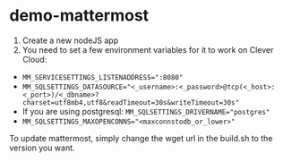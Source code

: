 # demo-mattermost
1. Create a new nodeJS app
2. You need to set a few environment variables for it to work on Clever Cloud:
 - `MM_SERVICESETTINGS_LISTENADDRESS=":8080"`
 - `MM_SQLSETTINGS_DATASOURCE="<_username>:<_password>@tcp(<_host>:<_port>)/<_dbname>?charset=utf8mb4,utf8&readTimeout=30s&writeTimeout=30s"`
 - If you are using postgresql: `MM_SQLSETTINGS_DRIVERNAME="postgres"`
 - `MM_SQLSETTINGS_MAXOPENCONNS="<maxconnstodb_or_lower>"`

To update mattermost, simply change the wget url in the build.sh to the version you want.

